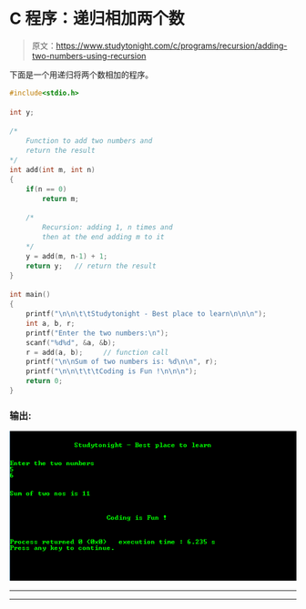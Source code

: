 # C 程序：递归相加两个数

> 原文：<https://www.studytonight.com/c/programs/recursion/adding-two-numbers-using-recursion>

下面是一个用递归将两个数相加的程序。

```cpp
#include<stdio.h>

int y;

/*
    Function to add two numbers and
    return the result
*/
int add(int m, int n)
{
    if(n == 0)
        return m;

    /*
        Recursion: adding 1, n times and 
        then at the end adding m to it
    */
    y = add(m, n-1) + 1;
    return y;   // return the result
}

int main()
{
    printf("\n\n\t\tStudytonight - Best place to learn\n\n\n");
    int a, b, r;
    printf("Enter the two numbers:\n");
    scanf("%d%d", &a, &b);
    r = add(a, b);     // function call
    printf("\n\nSum of two numbers is: %d\n\n", r);
    printf("\n\n\t\t\tCoding is Fun !\n\n\n");
    return 0;
}
```

### 输出:

![Program to Add two numbers using recursion](img/73fc526d72c952c3ba46c767253da486.png)

* * *

* * *